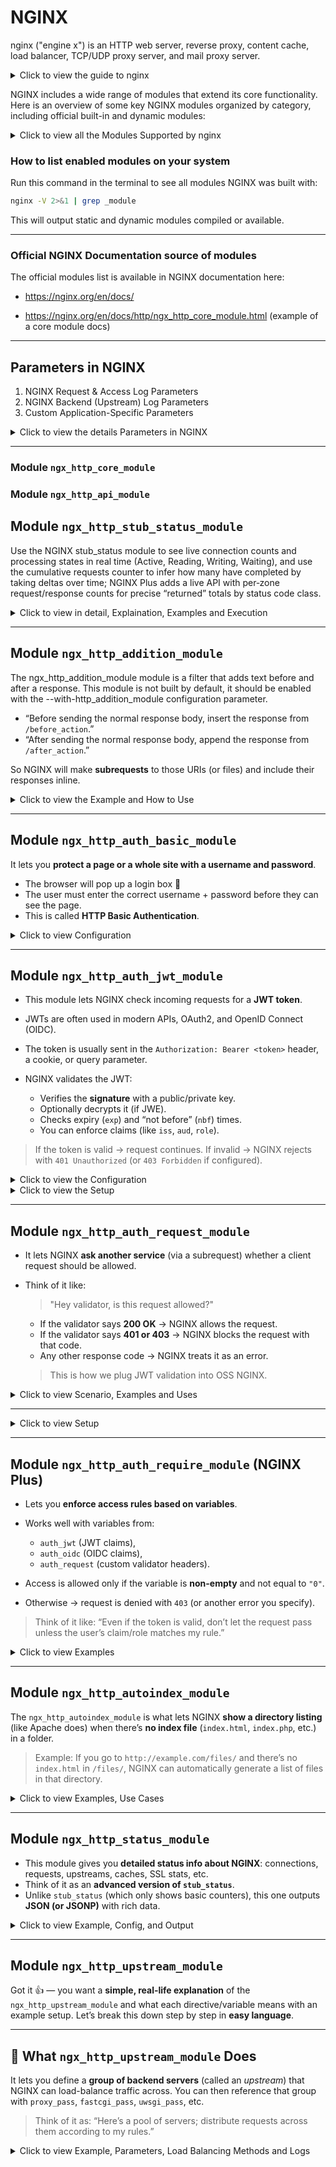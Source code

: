 # NGINX
nginx ("engine x") is an HTTP web server, reverse proxy, content cache, load balancer, TCP/UDP proxy server, and mail proxy server.

<details>
    <summary>Click to view the guide to nginx</summary>

# Beginner’s Guide to nginx

This guide provides a basic introduction to **nginx** and describes simple tasks that can be performed with it. It is assumed that nginx is already installed on the system. If it is not, see the [Installing nginx](https://nginx.org/en/docs/install.html) page.

This guide covers:

* Starting, stopping, and reloading nginx
* Understanding the configuration file’s structure
* Serving static content
* Configuring nginx as a proxy server
* Connecting nginx with a FastCGI application

---

## Master and Worker Processes

nginx has **one master process** and several **worker processes**.

* **Master process**:

  * Reads and evaluates configuration
  * Maintains worker processes

* **Worker processes**:

  * Handle actual request processing
  * Use an **event-based model** with OS-dependent mechanisms for efficiency

The number of worker processes is defined in the configuration file using the [`worker_processes`](https://nginx.org/en/docs/ngx_core_module.html#worker_processes) directive. This can either be a fixed number or automatically adjusted to the number of available CPU cores.

---

## Configuration File

The way nginx and its modules behave is determined by the **configuration file**.

* Default name: `nginx.conf`
* Common locations:

  * `/usr/local/nginx/conf`
  * `/etc/nginx`
  * `/usr/local/etc/nginx`

---

## Starting, Stopping, and Reloading Configuration

To start nginx, run the executable:

```bash
nginx
```

Once started, it can be controlled using the **-s** parameter:

```bash
nginx -s signal
```

### Supported signals:

* **stop** — fast shutdown
* **quit** — graceful shutdown
* **reload** — reload configuration
* **reopen** — reopen log files

For example, to gracefully stop nginx:

```bash
nginx -s quit
```

To reload configuration after changes:

```bash
nginx -s reload
```

### Sending signals using `kill`

You can also control nginx processes with standard Unix tools:

```bash
kill -s QUIT <master_process_id>
```

The **PID** of the master process is stored in:

* `/usr/local/nginx/logs/nginx.pid`
* `/var/run/nginx.pid`

To list running nginx processes:

```bash
ps -ax | grep nginx
```

For more, see [Controlling nginx](https://nginx.org/en/docs/control.html).

---

## Configuration File’s Structure

nginx consists of **modules** controlled by **directives**.

* **Simple directives**:

  * Name + parameters, end with `;`
* **Block directives**:

  * Same as simple directives, but with `{ ... }` containing additional instructions

Some block directives can contain other directives — these are called **contexts**. Examples:

* `events`
* `http`
* `server`
* `location`

Directives outside of any context belong to the **main context**.

* `events` and `http` → in main context
* `server` → in `http` context
* `location` → in `server` context

Anything after `#` is a **comment**.

---

## Serving Static Content

Serving static files (HTML, images, etc.) is a core function of nginx.

Example:

* `/data/www` → HTML files
* `/data/images` → image files

Create directories:

```bash
mkdir -p /data/www /data/images
echo "Hello from nginx" > /data/www/index.html
```

### Server configuration:

```nginx
server {
    location / {
        root /data/www;
    }

    location /images/ {
        root /data;
    }
}
```

* Requests starting with `/images/` → `/data/images`
* Other requests → `/data/www`

Example:

* `http://localhost/images/example.png` → `/data/images/example.png`
* `http://localhost/page.html` → `/data/www/page.html`

Apply changes:

```bash
nginx -s reload
```

Logs are in:

* `/usr/local/nginx/logs/access.log`
* `/usr/local/nginx/logs/error.log`
* or `/var/log/nginx`

---

## Setting Up a Simple Proxy Server

nginx can act as a **proxy server** — forwarding requests to other servers.

### Step 1: Define proxied server

```nginx
server {
    listen 8080;
    root /data/up1;

    location / {
    }
}
```

* Listens on port **8080**
* Serves files from `/data/up1`

### Step 2: Configure proxy server

```nginx
server {
    location / {
        proxy_pass http://localhost:8080;
    }

    location ~ \.(gif|jpg|png)$ {
        root /data/images;
    }
}
```

* Requests for `.gif`, `.jpg`, `.png` → served locally
* All other requests → forwarded to proxied server on `localhost:8080`

---

## Setting Up FastCGI Proxying

nginx can also pass requests to **FastCGI servers** (e.g., PHP).

### Example configuration:

```nginx
server {
    location / {
        fastcgi_pass  localhost:9000;
        fastcgi_param SCRIPT_FILENAME $document_root$fastcgi_script_name;
        fastcgi_param QUERY_STRING    $query_string;
    }

    location ~ \.(gif|jpg|png)$ {
        root /data/images;
    }
}
```

* Requests → FastCGI server on **localhost:9000**
* `SCRIPT_FILENAME` → determines script file
* `QUERY_STRING` → passes request parameters
* Static images (`gif/jpg/png`) → served locally

---
    
</details>

NGINX includes a wide range of modules that extend its core functionality. Here is an overview of some key NGINX modules organized by category, including official built-in and dynamic modules:

<details>
    <summary>Click to view all the Modules Supported by nginx</summary>

### Core NGINX HTTP Modules (examples)

| Module Name                   | Description                                      |
|------------------------------|------------------------------------------------|
| ngx_http_core_module         | Core HTTP module, essential for basic processing|
| ngx_http_log_module          | Handles logging of HTTP requests and responses  |
| ngx_http_stub_status_module  | Provides basic live status info for NGINX       |
| ngx_http_access_module       | Controls client access rules                      |
| ngx_http_auth_basic_module   | HTTP Basic Authentication support                |
| ngx_http_limit_conn_module   | Limits number of simultaneous connections        |
| ngx_http_limit_req_module    | Request rate limiting                             |
| ngx_http_rewrite_module      | Supports URL rewriting and redirects             |
| ngx_http_ssl_module          | SSL/TLS support for HTTP                          |
| ngx_http_gzip_module         | Gzip compression                                  |
| ngx_http_proxy_module        | Proxying HTTP requests to backend servers        |
| ngx_http_fastcgi_module      | FastCGI support for PHP and other apps           |
| ngx_http_geoip_module        | GeoIP-based IP location functions                 |
| ngx_http_headers_module      | Manipulates HTTP headers                          |

***

### Mail modules (SMTP, IMAP, POP3)

| Module Name                 | Description                                      |
|----------------------------|------------------------------------------------|
| ngx_mail_core_module       | Core mail streaming module                       |
| ngx_mail_ssl_module        | SSL/TLS support for mail protocols               |
| ngx_mail_auth_http_module  | HTTP-based mail authentication                    |
| ngx_mail_proxy_module      | Mail proxy functionality                          |

***

### Stream (TCP/UDP) Modules

| Module Name            | Description                                        |
|-----------------------|--------------------------------------------------|
| ngx_stream_core_module | Core stream module for TCP/UDP proxying           |
| ngx_stream_ssl_module  | SSL/TLS support in stream module                   |
| ngx_stream_limit_conn_module | Limits connections for stream                      |

***

### Popular Dynamic/Third-party Modules (examples)

| Module Name              | Description                                            |
|--------------------------|--------------------------------------------------------|
| ngx_http_lua_module      | Lua scripting inside NGINX                              |
| ngx_http_perl_module     | Perl scripting                                          |
| ngx_http_js_module       | JavaScript scripting (njs)                             |
| ngx_http_image_filter_module | Image processing                                        |
| ngx_http_geoip2_module   | IP Geolocation support using GeoIP2                    |
| ngx_http_brotli_filter_module | Brotli compression                                     |
| ngx_http_waf_module      | Web Application Firewall (security)                    |
| ngx_http_auth_jwt_module | JWT authentication                                     |
| ngx_http_vts_module      | Virtual host traffic status                             |
| ngx_http_redis_module    | Redis integration                                      |
| ngx_http_pagespeed_module| Google PageSpeed optimizations                          |

***

</details>

### How to list enabled modules on your system

Run this command in the terminal to see all modules NGINX was built with:

```bash
nginx -V 2>&1 | grep _module
```

This will output static and dynamic modules compiled or available.

***

### Official NGINX Documentation source of modules

The official modules list is available in NGINX documentation here:

- https://nginx.org/en/docs/

- https://nginx.org/en/docs/http/ngx_http_core_module.html (example of a core module docs)

***

## Parameters in NGINX
1. NGINX Request & Access Log Parameters
2. NGINX Backend (Upstream) Log Parameters
3. Custom Application-Specific Parameters

<details>
    <summary>Click to view the details Parameters in NGINX</summary>

### 1. **NGINX Request & Access Log Parameters**

These are **client-side and request-related values** directly handled by NGINX.
> What the client does + how NGINX sees it.

| Parameter                 | Explanation                                                            | Example Value                  |
| ------------------------- | ---------------------------------------------------------------------- | ------------------------------ |
| `$remote_addr`            | IP address of the client making the request                            | `192.168.1.1`                  |
| `$remote_user`            | Authenticated username if provided, else `-`                           | `john_doe` or `-`              |
| `$time_local`             | Local server time when request was received                            | `[12/Sep/2025:12:00:01 +0530]` |
| `$request`                | Full HTTP request line (method, URI, protocol)                         | `"GET /index.html HTTP/1.1"`   |
| `$request_method`         | HTTP method used                                                       | `GET`, `POST`                  |
| `$request_uri`            | Requested URI including query string                                   | `/api/v1/users?id=42`          |
| `$status`                 | HTTP response status code sent back to client                          | `200`, `404`                   |
| `$request_length`         | Size in bytes of the HTTP request from client                          | `564`                          |
| `$body_bytes_sent`        | Bytes sent in the response **body only** (not headers)                 | `1024`                         |
| `$bytes_sent`             | Total bytes sent (headers + body)                                      | `1120`                         |
| `$http_referer`           | Referrer URL showing where request came from                           | `"http://example.com/start"`   |
| `$http_user_agent`        | User agent string (browser, bot, CLI tool, etc.)                       | `"Mozilla/5.0..."`             |
| `$http_x_forwarded_for`   | Original client IP if behind a proxy/load balancer                     | `203.0.113.42`                 |
| `$server_name`            | Hostname of the NGINX server processing the request                    | `example.com`                  |
| `$scheme`                 | Protocol scheme used                                                   | `http` or `https`              |
| `$ssl_protocol`           | SSL/TLS version if HTTPS                                               | `TLSv1.3`                      |
| `$ssl_cipher`             | SSL cipher suite used for encryption                                   | `ECDHE-RSA-AES128-GCM-SHA256`  |
| `$request_time`           | Total time (seconds) NGINX took to process the request                 | `0.123`                        |
| `$request_id`             | Unique request identifier (helps with tracing requests across systems) | `abc123xyz`                    |
| `$sent_http_x_request_id` | Request ID passed back to client in `X-Request-Id` header              | `d4998d2e-...`                 |

---

## 2. **NGINX Backend (Upstream) Log Parameters**

> These capture how NGINX interacts with **backend servers** (API, app server, etc.).
> What happens when NGINX calls your backend

| Parameter                 | Explanation                                                         | Example Value         |
| ------------------------- | ------------------------------------------------------------------- | --------------------- |
| `$upstream_addr`          | Address of backend server handling request                          | `192.168.100.10:8000` |
| `$upstream_status`        | HTTP status returned by backend                                     | `200`, `502`          |
| `$upstream_response_time` | Time backend took to respond (seconds)                              | `0.053`               |
| `$upstream_connect_time`  | Time taken to open TCP connection to backend                        | `0.002`               |
| `$upstream_header_time`   | Time until first byte of headers received from backend              | `0.045`               |
| `$proxy_host`             | Hostname of the backend/proxy server                                | `api-backend1.local`  |
| `$proxy_port`             | Port used to connect to backend                                     | `8080`                |
| `$upstream_cache_status`  | Cache result when using NGINX cache (`HIT`, `MISS`, `BYPASS`, etc.) | `MISS`                |

---

### 3. **Custom Application-Specific Parameters**

These come from **headers set by your backend application** to measure internal timings (e.g., DB, analysis).
> What your backend reports back for deeper app insights.

| Parameter                      | Explanation                                             | Example Value |
| ------------------------------ | ------------------------------------------------------- | ------------- |
| `$upstream_http_db_read_time`  | Time backend spent **reading from DB**                  | `0.012`       |
| `$upstream_http_db_write_time` | Time backend spent **writing to DB**                    | `0.008`       |
| `$upstream_http_analysis_time` | Time backend spent on **business logic/analysis**       | `0.015`       |
| `$upstream_http_other_time`    | Time spent on **other backend tasks** not covered above | `0.010`       |

</details>

---
### Module `ngx_http_core_module`
### Module `ngx_http_api_module`

## Module `ngx_http_stub_status_module`

Use the NGINX stub_status module to see live connection counts and processing states in real time (Active, Reading, Writing, Waiting), and use the cumulative requests counter to infer how many have completed by taking deltas over time; NGINX Plus adds a live API with per‑zone request/response counts for precise “returned” totals by status code class.

<details>
    <summary>Click to view in detail, Explaination, Examples and Execution</summary>

### What to use
- Open source: stub_status exposes basic live metrics: Active connections, accepts, handled, requests, Reading, Writing, Waiting, plus embedded variables for these values.
- NGINX Plus: Live Activity Monitoring (dashboard and REST API) exposes detailed request and response counts, including responses by status class and per upstream/server zone, ideal for “how many returned” in real time.

### Key metrics explained
- Active connections: current live client connections, including idle keep‑alive (Waiting).
- Reading: connections where NGINX is reading the request header; Writing: connections where NGINX is sending the response; Waiting: idle keep‑alive connections awaiting a new request.
- requests (counter): total client requests since start; “returned” can be approximated as the increase in this counter over an interval minus any currently in‑flight requests, while NGINX Plus exposes explicit response counts by status class.

### Quick formulas
- In‑process now ≈ Reading + Writing, since these represent requests currently being received or responded to.
- Live connections now = Active connections, noting this includes Waiting (idle keep‑alive) as well as Reading and Writing.
- Completed/returned over interval $$ \Delta t $$ ≈ $$ \Delta\text{requests} $$, i.e., requests(t2) − requests(t1), with NGINX Plus offering direct response counters by class for precision.

### Stub_status parameters and variables
| Parameter/Variable | Explanation | Example |
|---|---|---|
| Active connections | Current number of live client connections, including Waiting (idle keep‑alive)  | 291  |
| accepts | Total number of accepted client connections since start (cumulative)  | 16630948  |
| handled | Total number of handled connections; typically equals accepts unless limits were hit  | 16630948  |
| requests | Total client requests processed since start (cumulative)  | 31070465  |
| Reading | Connections where NGINX is reading the request header (in‑flight)  | 6  |
| Writing | Connections where NGINX is writing the response (in‑flight)  | 179  |
| Waiting | Idle keep‑alive connections waiting for a request  | 106  |
| $connections_active | Embedded variable equal to “Active connections”  | 291  |
| $connections_reading | Embedded variable equal to “Reading”  | 6  |
| $connections_writing | Embedded variable equal to “Writing”  | 179  |
| $connections_waiting | Embedded variable equal to “Waiting”  | 106  |

### How to enable live view (open source)
- Add a protected location and enable stub_status, then reload NGINX, which exposes the counters above as a simple text page.
- A minimal example uses “location = /basic_status { stub_status; }”, producing output like “Active connections: 291 … Reading: 6 Writing: 179 Waiting: 106” for quick at‑a‑glance monitoring.

```nginx
location = /basic_status {
    stub_status;
    allow 127.0.0.1;  # restrict as needed
    deny all;
}
```

This produces the canonical stub_status output with Active/accepts/handled/requests/Reading/Writing/Waiting fields for live inspection and scraping by monitors that understand the format.

### How to get exact “returned” counts
- With stub_status, track “requests” as a counter and compute deltas per collection interval to approximate “requests returned,” subtracting in‑flight if needed using Reading + Writing for momentary in‑process counts.
- With NGINX Plus, use the REST API (for example, /api/<version>/http/server_zones and /api/<version>/connections) to obtain precise live request and response counters, including responses by status class, suitable for dashboards and SLOs.

### Live examples of using the **NGINX stub_status module** including configuration snippets and the output log format it produces.

### Example 1: Minimal stub_status configuration

```nginx
server {
    listen 80;
    
    location = /nginx_status {
        stub_status;        # Enables stub_status module
        allow 127.0.0.1;    # Allow localhost access only for security
        deny all;           # Deny all other IPs
    }
}
```

***

### Accessing the stub_status page

Run this command on the server or from allowed hosts:

```bash
curl http://127.0.0.1/nginx_status
```

***

### Example stub_status output

```
Active connections: 291 
server accepts handled requests
16630948 16630948 31070465
Reading: 6 Writing: 179 Waiting: 106
```

***

### Explanation of output fields:

| Field              | Description                                                                                   |
|--------------------|-----------------------------------------------------------------------------------------------|
| Active connections  | Current total active client connections including those waiting for requests (keep-alive)     |
| accepts            | Total number of accepted client TCP connections since server start                            |
| handled            | Total number of successfully handled connections (usually equals accepts)                    |
| requests           | Total number of HTTP requests processed since server start                                  |
| Reading            | Number of connections actively reading client request headers                               |
| Writing            | Number of connections actively writing responses to clients                                |
| Waiting            | Number of idle keep-alive connections waiting for new requests                             |

***

### Example 2: Adding stub_status to existing site

```nginx
location = /status {
    stub_status on;
    access_log off;             # Disable logging for status requests
    allow 192.168.1.0/24;       # Allow trusted subnet
    deny all;                   # Deny others
}
```

Curling this endpoint would show the same above status metrics.

***

### Embedded Variables (can be used in log_format)

- `$connections_active` — same as Active connections
- `$connections_reading` — same as Reading value
- `$connections_writing` — same as Writing value
- `$connections_waiting` — same as Waiting value

These variables enable inclusion of live connection stats in logs or custom dashboards.

To embed the stub_status **embedded variables** like `$connections_active`, `$connections_reading`, `$connections_writing`, and `$connections_waiting` into an NGINX configuration (e.g., for logs or monitoring), here are clear examples:

***

### Example 1: Embedding in custom access log format

```nginx
http {
    log_format connection_status '$remote_addr - $remote_user [$time_local] '
                                 '"$request" $status $body_bytes_sent '
                                 'active=$connections_active reading=$connections_reading '
                                 'writing=$connections_writing waiting=$connections_waiting '
                                 'request_time=$request_time';

    access_log /var/log/nginx/access.log connection_status;

    server {
        listen 80;
        ...
    }
}
```

This creates log entries that include live connection counts showing how many connections are active, reading request headers, writing response bodies, and waiting idle.

***

### Example log entry output with embedded connection variables

```
192.168.1.100 - - [12/Sep/2025:13:10:00 +0530] "GET /index.html HTTP/1.1" 200 1024 active=267 reading=5 writing=180 waiting=82 request_time=0.123
```

***

### Example 2: Using these variables in a status endpoint custom log

```nginx
server {
    listen 80;

    location = /status_log {
        stub_status on;
        access_log /var/log/nginx/status.log connection_status;
        allow 127.0.0.1;
        deny all;
    }
}
```

- Variables `$connections_active`, `$connections_reading`, `$connections_writing`, `$connections_waiting` can be used like any other NGINX variables in `log_format`.
- Define a `log_format` using these variables alongside other request info.
- Reference that format in `access_log` directive inside `http` or `server` context.
- The values reflect real-time states of connections when the log entry is made.
- This setup is useful for integrating live connection info directly into access or custom logs for monitoring and troubleshooting.

#### Summary
The `ngx_http_stub_status_module` is a simple yet powerful tool for live monitoring of the NGINX server status. It exposes:

- Total active connections
- Total accepted, handled, and processed requests
- Breakdown of connections currently reading requests, writing responses, and waiting idly
- This status info helps operators understand current load, diagnose issues, and tune performance.

</details>

---

## Module `ngx_http_addition_module`
The ngx_http_addition_module module is a filter that adds text before and after a response. This module is not built by default, it should be enabled with the --with-http_addition_module configuration parameter.

* “Before sending the normal response body, insert the response from `/before_action`.”
* “After sending the normal response body, append the response from `/after_action`.”

So NGINX will make **subrequests** to those URIs (or files) and include their responses inline.

<details>
    <summary>Click to view the Example and How to Use</summary>

### Example Configuration

```nginx
location / {
    add_before_body /before_action;
    add_after_body  /after_action;
    root /usr/share/nginx/html;
}

location /before_action {
    return 200 ">>> This is added before main response\n";
}

location /after_action {
    return 200 "\n>>> This is added after main response";
}
```

---

### Example Request/Response

#### Request

```bash
curl http://localhost/index.html
```

#### Normal `index.html` (if served directly)

```
<html>
<body>
Main page content here
</body>
</html>
```

#### With `ngx_http_addition_module` enabled

```
>>> This is added before main response

<html>
<body>
Main page content here
</body>
</html>

>>> This is added after main response
```

---

### How it can be useful

* **Injecting banners, notices, or disclaimers** before/after responses without editing the backend app.

  * Example: “System under maintenance” warning at the top of every page.
* **Debugging** → you can add debug text before or after body responses.
* **Wrapping third-party content** → if you proxy to another backend but want to prepend/append content.
* **Adding footers/headers in HTML APIs** (though for JSON APIs it’s generally not useful, because it breaks strict JSON).

---

### Limitations

* It only works for responses with a body (`text/html`, etc.), not for `HEAD` requests or responses with `Content-Length: 0`.
* It does **not** parse or understand HTML/JSON — it just blindly appends text.
* If you use it with APIs (JSON/XML), it will usually break clients unless they’re designed to handle extra text.
* **Best suited for HTML responses** where you want to inject banners, notices, or wrappers at the NGINX level.

<details>
    <summary>Real Life Scenario</summary>

### Scenario

You want to show a **“Maintenance Notice”** on top of every web page **without touching your Laravel/Swoole app**.

---

### NGINX Config Example

```nginx
server {
    listen 80;
    server_name myapp.local;

    root /var/www/html/public;

    # Main application
    location / {
        add_before_body /maintenance_notice;
        add_after_body  /footer_notice;
        try_files $uri $uri/ /index.php?$query_string;
    }

    # Maintenance banner (prepended to all responses)
    location /maintenance_notice {
        default_type text/html;
        return 200 "<div style='background:red;color:white;padding:10px;text-align:center;'>
                      🚧 Maintenance ongoing: some features may be unavailable 🚧
                    </div>";
    }

    # Footer banner (appended to all responses)
    location /footer_notice {
        default_type text/html;
        return 200 "<div style='background:#333;color:#ccc;padding:10px;text-align:center;'>
                      © 2025 My Company – All Rights Reserved
                    </div>";
    }
}
```

---

### What Happens

#### Original App Response (`/`)

```html
<html>
<body>
<h1>Welcome to My App</h1>
<p>Main content goes here.</p>
</body>
</html>
```

#### Modified Response with `ngx_http_addition_module`

```html
<div style='background:red;color:white;padding:10px;text-align:center;'>
  🚧 Maintenance ongoing: some features may be unavailable 🚧
</div>

<html>
<body>
<h1>Welcome to My App</h1>
<p>Main content goes here.</p>
</body>
</html>

<div style='background:#333;color:#ccc;padding:10px;text-align:center;'>
  © 2025 My Company – All Rights Reserved
</div>
```

---

### Why It’s Useful

* **Zero code changes** in your app.
* Can be **enabled/disabled quickly** at the NGINX layer.
* Works for **all requests** (HTML responses).
* Great for banners, warnings, or compliance notices.

---

### Limitations

* Don’t use for **JSON APIs** → extra HTML will break clients.
* Subrequests (`/maintenance_notice`, `/footer_notice`) are full NGINX requests → avoid making them heavy.
* Best suited for **HTML websites**, not REST/GraphQL APIs.
* This gives you a fast, reversible way to **inject messages** into every page served by NGINX.
   
</details>

</details>

---

## Module `ngx_http_auth_basic_module`
It lets you **protect a page or a whole site with a username and password**.

* The browser will pop up a login box 🪪
* The user must enter the correct username + password before they can see the page.
* This is called **HTTP Basic Authentication**.

<details>
    <summary>Click to view Configuration </summary>

## Example Configuration

```nginx
location / {
    auth_basic "closed site";
    auth_basic_user_file conf/htpasswd;
}
```

* `auth_basic "closed site";` → Enables the login prompt.

  * `"closed site"` is the *realm* → it’s just the message that shows in the login popup.
* `auth_basic_user_file conf/htpasswd;` → The file where valid usernames and passwords are stored.

---

## Example of the password file (`conf/htpasswd`)

```
# comment line
alice:$apr1$ajf92sl.$X9ZcL8zj1fP0J8hiUZkS/
bob:$apr1$98fh29s.$kZpTjUq2IefB3R5hNQkty0
```

* `alice` and `bob` are usernames.
* The long string is the encrypted password.
* This file can be created with tools like:

  * `htpasswd` (from Apache utils)
  * `openssl passwd -apr1`

---

## How it looks to the user

1. User opens `http://example.com/`.
2. Browser shows a popup:

   ```
   Authentication Required
   Username: [   ]
   Password: [   ]
   ```
3. If user enters `alice` + correct password → access granted.
4. If wrong → NGINX returns `401 Unauthorized`.

---

## When it’s useful

* Protecting **admin panels** or **test environments**.
* Quickly securing a site without adding login logic in the app.
* Restricting **internal dashboards** (like `/nginx_status`).
* Adding an extra layer of protection before exposing something sensitive.

---

## Security Notes

* Passwords are **hashed** in the `htpasswd` file (not plain text).
* Avoid using SHA-1 (`SHA`, `SSHA`) because it’s weak. Use **MD5 (`apr1`)** or **bcrypt (via Apache htpasswd with `-B`)**.
* Use HTTPS when enabling basic auth, otherwise credentials are sent as plain text over the network.

> _In short:_
> `ngx_http_auth_basic_module` = **simple password gate** you can put in front of any location in NGINX.

<details>
    <summary>Click to view the configuration</summary>

## Configuration
### Step 1. Create a password file

On your server, run:

```bash
sudo sh -c "echo -n 'admin:' >> /etc/nginx/.htpasswd"
sudo sh -c "openssl passwd -apr1 'StrongPassword123' >> /etc/nginx/.htpasswd"
```

This creates a user `admin` with password `StrongPassword123`.
File: `/etc/nginx/.htpasswd`

---

### Step 2. Update NGINX config

In your `server {}` block:

```nginx
location /nginx_status {
    stub_status;

    # Step 1: Restrict by IP
    allow 127.0.0.1;       # localhost
    allow 192.168.1.100;   # your office IP (example)
    deny all;              # everyone else denied

    # Step 2: Require Basic Auth
    auth_basic "Restricted Area";
    auth_basic_user_file /etc/nginx/.htpasswd;

    # Optional: log hits
    access_log /var/log/nginx/access.log main;
}
```

---

### How it works

1. If someone from an unauthorized IP tries → they get **403 Forbidden**.
2. If someone from an allowed IP tries:

   * They see a **username/password popup**.
   * Must enter `admin / StrongPassword123`.
   * If correct → NGINX shows the stub\_status page.
3. Access attempts are logged in `/var/log/nginx/access.log`.

---

### Example Flow

#### Correct client (127.0.0.1)

```bash
curl -u admin:StrongPassword123 http://127.0.0.1/nginx_status
```

Output:

```
Active connections: 3
server accepts handled requests
 1042 1042 1094
Reading: 0 Writing: 1 Waiting: 2
```

### Wrong password

```bash
curl -u admin:wrong http://127.0.0.1/nginx_status
```

Output:

```
401 Authorization Required
```

### Unauthorized IP

```bash
curl http://203.0.113.50/nginx_status
```

Output:

```
403 Forbidden
```

---

> This way `/nginx_status` is protected by **two layers**:

* **IP filtering** (only trusted networks allowed)
* **Basic auth** (username/password gate)
    
</details>

<details>
    <summary>Supported Password Types</summary>

## Supported password types
### Password file basics

* The file (`htpasswd`) holds usernames and passwords.
* Each line looks like:

  ```
  username:encrypted_password[:comment]
  ```
* NGINX checks the password the user enters against the encrypted value in the file.

---

### Supported password types

1. **crypt() function (traditional UNIX crypt)**

   * Oldest method.
   * Example entry:

     ```
     alice:SaQYwJz6hG0wQ
     ```
   * Generated using:

     ```bash
     openssl passwd mypassword
     ```
   * Not recommended today (weak).

---

2. **Apache MD5 (`apr1`)**

   * Safer than plain `crypt`.
   * Example entry:

     ```
     bob:$apr1$1d9a7dC2$7DXMcKbnY4Qo1r4CuYxvL.
     ```
   * Generated using:

     ```bash
     htpasswd -m /etc/nginx/.htpasswd bob
     # or
     openssl passwd -apr1 "mypassword"
     ```
   *  Commonly used and supported.

3. **RFC 2307 style → `{scheme}data`**

   * Format: `{SCHEME}encoded_password`
   * Schemes supported in NGINX:

     * **PLAIN** → `{PLAIN}mypassword` (⚠️ never use, password is cleartext).
     * **SHA** → `{SHA}base64_of_sha1(password)` (⚠️ unsafe, unsalted SHA-1).
     * **SSHA** → `{SSHA}base64_of_sha1(password+salt)` (slightly better, used in LDAP/Dovecot).

   Example (SHA-1 hashed):

   ```
   carol:{SHA}W6ph5Mm5Pz8GgiULbPgzG37mj9g=
   ```

---

### Security Notes

* **Best today:**

  * Use **MD5-apr1 (`-m`)** or **bcrypt (`-B`)** if your `htpasswd` tool supports it.
  * Example bcrypt entry:

    ```
    david:$2y$05$zA5O4/Ph3EZ/CMECnM8Xe.3tC8zJ5o4kOt/yHcSvTj5R3AN/uzqZW
    ```
* **Avoid:**

  * PLAIN (obvious reasons)
  * SHA (unsalted SHA-1, easily cracked with rainbow tables)

---

> So in simple terms:

* You can use `htpasswd` or `openssl passwd` to create these entries.
* NGINX supports **crypt, apr1-MD5, SHA/SSHA, and RFC 2307-style formats**.
* For modern security, stick with **apr1-MD5** or **bcrypt**.
    
</details>

</details>

---

## Module `ngx_http_auth_jwt_module`
* This module lets NGINX check incoming requests for a **JWT token**.
* JWTs are often used in modern APIs, OAuth2, and OpenID Connect (OIDC).
* The token is usually sent in the `Authorization: Bearer <token>` header, a cookie, or query parameter.
* NGINX validates the JWT:

  * Verifies the **signature** with a public/private key.
  * Optionally decrypts it (if JWE).
  * Checks expiry (`exp`) and “not before” (`nbf`) times.
  * You can enforce claims (like `iss`, `aud`, `role`).

> If the token is valid → request continues.
> If invalid → NGINX rejects with `401 Unauthorized` (or `403 Forbidden` if configured).

<details>
    <summary>Click to view the Configuration</summary>

### Example configuration

```nginx
server {
    listen 80;

    location /api/ {
        auth_jwt "Secure API";                     # Realm name
        auth_jwt_key_file /etc/nginx/jwt-keys.json; # Public keys in JWKS format

        # Example: enforce a claim
        auth_jwt_claim_set $email email;
        auth_jwt_require $email;   # only allow if JWT has an "email" claim
    }
}
```

* Now if a request comes without a **valid JWT**, NGINX returns `401 Unauthorized`.
* If JWT is valid, request passes through to your backend.

---

### Supported Algorithms

This module is pretty complete (but only with **NGINX Plus**, not OSS):

* **JWS (signed tokens):**

  * HMAC (HS256, HS384, HS512)
  * RSA (RS256, RS384, RS512)
  * ECDSA (ES256, ES384, ES512)
  * EdDSA (Ed25519, Ed448)
  * Probabilistic RSA (PS256, PS384, PS512)
* **JWE (encrypted tokens):**

  * AES-CBC + HMAC, AES-GCM, AES Key Wrap, RSA-OAEP, direct mode.
* **Nested JWTs**: signed first, then encrypted.

---

### Real-world use cases

* **API Gateway / Reverse Proxy**: NGINX checks the token *before* it hits your app.
* **OIDC / OAuth2 integration**: Validate tokens issued by Keycloak, Okta, Auth0, etc.
* **Microservices**: Each request carries a JWT → NGINX enforces validity at the edge.
* **Zero Trust setups**: Combine with IP restriction (`ngx_http_access_module`) or Basic Auth.

---

### How it differs from `auth_basic`

* `auth_basic` → static username/password from a file (`htpasswd`).
* `auth_jwt` → dynamic tokens signed by an Identity Provider (IdP).

  * More secure for APIs.
  * Supports role-based access (`claims`).
  * Works with modern OAuth2/OpenID systems.

---

### Why it’s commercial (NGINX Plus only)

* JWT validation requires parsing, crypto verification, possibly decryption.
* That’s more advanced than OSS NGINX modules.
* That’s why **`ngx_http_auth_jwt_module` is only in NGINX Plus**, not free OSS NGINX.

---

> In simple words:
* **`auth_basic`** = “password gate” (static).
* **`auth_jwt`** = “token gate” (dynamic, for modern APIs).

</details>

<details>
    <summary>Click to view the Setup</summary>

### Goal

We want to protect `/api/*` routes behind **JWT authentication** using OSS NGINX.
Since OSS NGINX doesn’t support JWT directly, we’ll use:

* **NGINX `auth_request`** → asks a helper service if a token is valid.
* **Validator service** → checks the JWT (signature, expiry, claims).
* **Backend app** → only gets the request if token is valid.

---

### Step 1. Install tools

* NGINX OSS installed (e.g. `apt install nginx` or `yum install nginx`).
* Python (for our simple JWT validator demo).

  ```bash
  pip install flask pyjwt
  ```

---

### Step 2. Create JWT Validator Service

Make a small Python script `validator.py`:

```python
from flask import Flask, request, jsonify
import jwt, datetime

app = Flask(__name__)
SECRET = "mysecret"  # same secret used when creating JWTs

@app.route("/validate", methods=["GET"])
def validate():
    auth_header = request.headers.get("Authorization")
    if not auth_header or not auth_header.startswith("Bearer "):
        return jsonify({"error": "Missing token"}), 401

    token = auth_header.split(" ")[1]

    try:
        payload = jwt.decode(token, SECRET, algorithms=["HS256"])
        return jsonify({"ok": True, "user": payload.get("sub")}), 200
    except jwt.ExpiredSignatureError:
        return jsonify({"error": "Token expired"}), 401
    except jwt.InvalidTokenError:
        return jsonify({"error": "Invalid token"}), 401

if __name__ == "__main__":
    app.run(port=9000)
```

Run it:

```bash
python validator.py
```

> Now you have a service at `http://127.0.0.1:9000/validate` that says if a JWT is good or bad.

---

#### Step 3. Configure NGINX

Edit `/etc/nginx/conf.d/jwt.conf`:

```nginx
server {
    listen 80;

    # Protect all /api routes
    location /api/ {
        auth_request /jwt-auth;          # check token first
        proxy_pass http://127.0.0.1:8080; # your backend app
    }

    # Internal location to validate token
    location = /jwt-auth {
        internal;
        proxy_pass http://127.0.0.1:9000/validate;  # validator service
        proxy_set_header Authorization $http_authorization;
        proxy_pass_request_body off;
        proxy_set_header Content-Length "";
    }

    # Handle failed auth (401/403)
    error_page 401 = @error401;
    location @error401 {
        return 401 '{"error":"Invalid or expired token"}';
        add_header Content-Type application/json;
    }
}
```

Reload NGINX:

```bash
sudo nginx -t
sudo systemctl reload nginx
```

---

### Step 4. Generate a JWT for testing

Make a Python script `make_token.py`:

```python
import jwt, datetime

SECRET = "mysecret"
payload = {
    "sub": "user123",
    "role": "admin",
    "exp": datetime.datetime.utcnow() + datetime.timedelta(minutes=5) # expires in 5 minutes
}

token = jwt.encode(payload, SECRET, algorithm="HS256")
print(token)
```

Run it:

```bash
python make_token.py
```

Copy the printed token.

---

### Step 5. Test the Setup

1. **Valid Token**

```bash
curl -H "Authorization: Bearer <PASTE_TOKEN>" http://localhost/api/test
```

* NGINX calls validator → validator says token is OK → NGINX forwards to your backend app (port 8080).

2. **No Token**

```bash
curl http://localhost/api/test
```

Response:

```json
{"error":"Invalid or expired token"}
```

3. **Expired/Invalid Token**

```bash
curl -H "Authorization: Bearer BADTOKEN" http://localhost/api/test
```

Response:

```json
{"error":"Invalid or expired token"}
```

---

### Step 6. Where new tokens come from

> NGINX **does not** create tokens.

* Your **app (Laravel, Flask, etc.)** must provide a `/auth/login` endpoint.
* That endpoint issues a JWT after username/password login.
* Clients store the token and send it in every request.
* If token expires, client must call `/auth/refresh` or `/auth/login` again.

---

### Summary

1. **NGINX** → gatekeeper. Uses `auth_request` to check JWTs.
2. **Validator service** → checks if JWT is valid.
3. **Backend app** → only gets traffic if JWT is valid.
4. **NGINX never creates tokens** → your app or IdP must issue them.

</details>

---

## Module `ngx_http_auth_request_module`
* It lets NGINX **ask another service** (via a subrequest) whether a client request should be allowed.
* Think of it like:

  > "Hey validator, is this request allowed?"

  * If the validator says **200 OK** → NGINX allows the request.
  * If the validator says **401 or 403** → NGINX blocks the request with that code.
  * Any other response code → NGINX treats it as an error.

  > This is how we plug JWT validation into OSS NGINX.

<details>
    <summary>Click to view Scenario, Examples and Uses</summary>

### Example from docs

```nginx
location /private/ {
    auth_request /auth;
    proxy_pass http://backend_app;
}

location = /auth {
    proxy_pass http://127.0.0.1:9000/validate;
    proxy_pass_request_body off;
    proxy_set_header Content-Length "";
    proxy_set_header X-Original-URI $request_uri;
}
```

* `/private/` → protected resource.
* `/auth` → subrequest target, forwards to a validator service.
* If validator says 200 → `/private/` request continues.
* If validator says 401/403 → access denied.

---

### Scenario

You have a **Laravel app** running on `http://127.0.0.1:8000/api/hello`.
You only want users with a **valid JWT** to access this endpoint.

So:

* **Client** sends request with `Authorization: Bearer <token>`.
* **NGINX** asks a **validator service**: *“Is this token valid?”*
* **Validator** checks the token:

  * If valid → returns `200 OK`.
  * If invalid/expired → returns `401 Unauthorized`.
* **NGINX**:

  * If validator said 200 → forwards request to Laravel.
  * If validator said 401 → blocks the request.

---

### Useful Directives

#### `auth_request`

* Enables the subrequest check.
* Example:

  ```nginx
  auth_request /auth;
  ```

  → every request to this location will be checked against `/auth`.

#### `auth_request_set`

* Lets you capture values from the validator response headers and use them as NGINX variables.
* Example:

  ```nginx
  auth_request_set $user_id $upstream_http_x_user_id;
  proxy_set_header X-User-ID $user_id;
  ```

  → if the validator includes `X-User-ID: 123` in its response headers, NGINX can forward that to the backend app.

This is powerful: you can pass **user\_id, roles, claims** from the JWT validator into your backend.

---

### Why It’s Useful

* Works with **JWT, OAuth2, API keys, custom logic** → anything your validator service can check.
* Decouples NGINX from application logic.
* You can reuse the validator for multiple apps.
* Can combine with:

  * **`ngx_http_access_module`** (IP restriction)
  * **`ngx_http_auth_basic_module`** (username/password)
  * **satisfy directive** (e.g., allow if *either* IP or JWT is valid).

> So in simple terms:
* `auth_request` = **NGINX asks another service if request is allowed**.
* `auth_request_set` = **grab details from that answer and pass to backend**.

</details>

---

<details>
    <summary>Click to view Setup</summary>

### Step 1. JWT Validator Service

Create a small Python file `validator.py`:

```python
from flask import Flask, request, jsonify
import jwt, datetime

app = Flask(__name__)
SECRET = "mysecret"

@app.route("/validate", methods=["GET"])
def validate():
    auth_header = request.headers.get("Authorization", "")
    if not auth_header.startswith("Bearer "):
        return jsonify({"error": "Missing token"}), 401

    token = auth_header.split(" ")[1]
    try:
        payload = jwt.decode(token, SECRET, algorithms=["HS256"])
        return jsonify({"ok": True}), 200
    except jwt.ExpiredSignatureError:
        return jsonify({"error": "Expired"}), 401
    except jwt.InvalidTokenError:
        return jsonify({"error": "Invalid"}), 401

if __name__ == "__main__":
    app.run(port=9000)
```

Run it:

```bash
pip install flask pyjwt
python validator.py
```

---

### Step 2. NGINX Config

Edit `/etc/nginx/conf.d/jwt.conf`:

```nginx
server {
    listen 80;

    # Protected API
    location /api/ {
        auth_request /jwt-auth;          # ask validator first
        proxy_pass http://127.0.0.1:8000; # your Laravel app
    }

    # Internal location for auth check
    location = /jwt-auth {
        internal;
        proxy_pass http://127.0.0.1:9000/validate;
        proxy_set_header Authorization $http_authorization;

        proxy_pass_request_body off;
        proxy_set_header Content-Length "";
    }

    # Custom error for unauthorized
    error_page 401 = @error401;
    location @error401 {
        return 401 '{"error":"Invalid or expired token"}';
        add_header Content-Type application/json;
    }
}
```

Reload:

```bash
nginx -t && systemctl reload nginx
```

---

### Step 3. Generate a Test JWT

Make `make_token.py`:

```python
import jwt, datetime
SECRET = "mysecret"

payload = {
    "sub": "user123",
    "exp": datetime.datetime.utcnow() + datetime.timedelta(minutes=5)
}
token = jwt.encode(payload, SECRET, algorithm="HS256")
print(token)
```

Run:

```bash
python make_token.py
```

---

### Step 4. Test

1. **Valid token**:

```bash
TOKEN=$(python make_token.py)
curl -H "Authorization: Bearer $TOKEN" http://localhost/api/hello
```

> Goes through to Laravel.

2. **No token**:

```bash
curl http://localhost/api/hello
```

❌ Response:

```json
{"error":"Invalid or expired token"}
```

3. **Expired/invalid token**:

```bash
curl -H "Authorization: Bearer badtoken" http://localhost/api/hello
```

❌ Response:

```json
{"error":"Invalid or expired token"}
```

---

### In Simple Words

* Client knocks on `/api/hello`.
* NGINX whispers to validator: *“Hey, is this token good?”*
* Validator replies:

  * *Yes (200)* → Laravel gets the request.
  * *No (401)* → NGINX stops it.
    
</details>

---

## Module `ngx_http_auth_require_module` (NGINX Plus)
* Lets you **enforce access rules based on variables**.
* Works well with variables from:

  * `auth_jwt` (JWT claims),
  * `auth_oidc` (OIDC claims),
  * `auth_request` (custom validator headers).
* Access is allowed only if the variable is **non-empty** and not equal to `"0"`.
* Otherwise → request is denied with `403` (or another error you specify).

> Think of it like:
> “Even if the token is valid, don’t let the request pass unless the user’s claim/role matches my rule.”

<details>
    <summary>Click to view Examples</summary>

### Example Scenario 1 — Admin-only Dashboard

Your app has `/admin/*` routes. You only want users with `"role": "admin"` in their JWT to access it.

### Config

```nginx
http {
    # Extract role claim from JWT (requires ngx_http_auth_jwt_module)
    auth_jwt          "restricted";
    auth_jwt_key_file conf/keys.json;

    # Map JWT role → allowed flag
    map $jwt_claim_role $is_admin {
        "admin" 1;
    }

    server {
        listen 80;

        location /admin/ {
            # Require admin role
            auth_require $is_admin;
        }

        location / {
            return 200 "Hello, public!\n";
        }
    }
}
```

#### Flow

* JWT decoded → `role=admin` → `$is_admin=1` → request allowed.
* JWT decoded → `role=user` → `$is_admin=0` → NGINX returns `403 Forbidden`.

---

### Example Scenario 2 — Multiple Conditions

Require both:

* role must be `"manager"`,
* department must be `"finance"`.

```nginx
map $jwt_claim_role $is_manager {
    "manager" 1;
}

map $jwt_claim_department $is_finance {
    "finance" 1;
}

server {
    listen 80;

    location /finance-reports/ {
        auth_require $is_manager;
        auth_require $is_finance error=401; # custom error
    }
}
```

* If both match → allow.
* If role fails → `403`.
* If department fails → `401`.

---

### Example Scenario 3 — Combine with `auth_request`

If you don’t use NGINX Plus JWT/OIDC modules, you can still use `auth_request` + `auth_require`.

1. Validator service returns headers:

   ```
   X-Role: admin
   X-Department: finance
   ```

2. NGINX captures them:

   ```nginx
   auth_request_set $user_role $upstream_http_x_role;
   auth_request_set $user_dept $upstream_http_x_department;

   map $user_role $is_admin {
       "admin" 1;
   }

   map $user_dept $is_finance {
       "finance" 1;
   }

   location /admin {
       auth_request /jwt-auth;
       auth_require $is_admin;
   }
   ```

---

### Real-life Use Cases

* **Admin dashboards** → allow only if claim `role=admin`.
* **Premium content** → allow only if claim `plan=premium`.
* **Geo restrictions** → allow only if claim `region=eu`.
* **Multi-factor** → combine rules, e.g., `auth_require $is_verified; auth_require $is_admin;`.

---

> In simple words:
* `auth_jwt`/`auth_oidc` → validates JWT/OIDC and extracts claims.
* `auth_request` → lets an external service decide validity.
* `auth_require` → enforces *fine-grained rules* (like role, plan, department).

</details>

---

## Module `ngx_http_autoindex_module`

The `ngx_http_autoindex_module` is what lets NGINX **show a directory listing** (like Apache does) when there’s **no index file** (`index.html`, `index.php`, etc.) in a folder.

> Example:
> If you go to `http://example.com/files/` and there’s no `index.html` in `/files/`, NGINX can automatically generate a list of files in that directory.

<details>
    <summary>Click to view Examples, Use Cases</summary>

### Example Configuration

```nginx
server {
    listen 80;
    server_name example.com;

    location /files/ {
        root /var/www/html;
        autoindex on;                 # enable directory listing
        autoindex_exact_size off;     # show human-readable sizes
        autoindex_format html;        # directory listing in HTML
        autoindex_localtime on;       # show file times in local timezone
    }
}
```

If `/var/www/html/files/` has files:

```
report.pdf
photo.jpg
backup.zip
```

Visiting `http://example.com/files/` will show a **file browser page** generated by NGINX.

---

### Directives (easy explanation)

#### 1. `autoindex on | off`

* Turns **directory listing** on or off.
* Default: `off`.
* Example:

  ```nginx
  location /downloads/ {
      autoindex on;
  }
  ```

---

#### 2. `autoindex_exact_size on | off`

* **on** → shows exact file size in bytes.
* **off** → shows human-readable (KB, MB, GB).
* Example:

  ```nginx
  autoindex_exact_size off;  # “2.3 MB” instead of “2381123”
  ```

---

#### 3. `autoindex_format html | xml | json | jsonp`

* Choose how the directory listing looks:

  * **html** (default): like a simple webpage with links.
  * **xml**: good for scripts/parsers.
  * **json**: structured file listing for APIs.
  * **jsonp**: like JSON, but wrapped in a callback function (for browsers that don’t support CORS).
* Example:

  ```nginx
  autoindex_format json;
  ```

Result for `/files/` might look like:

```json
[
  {"name":"report.pdf","size":234123,"mtime":"2025-09-13T10:22:00Z"},
  {"name":"photo.jpg","size":129034,"mtime":"2025-09-12T15:12:00Z"}
]
```

---

#### 4. `autoindex_localtime on | off`

* **on** → show file modification times in **server’s local timezone**.
* **off** (default) → show in **UTC**.
* Example:

  ```nginx
  autoindex_localtime on;
  ```

---

### Real-Life Use Cases

1. **File Server**

   * Share documents, images, or videos quickly.
   * Example: `http://example.com/files/` → autoindex shows all files.

2. **Static Backups**

   * Expose a folder of backup `.zip` or `.tar.gz` files for download.

3. **Developer Builds**

   * CI/CD systems dump build artifacts into `/builds/`.
   * Autoindex shows latest build files without writing custom HTML.

4. **API-style file listing**

   * Use `autoindex_format json` to provide a JSON file list for frontend apps.

> In simple words:
* `autoindex` = makes NGINX behave like a **file browser** for directories.
* You can control **size format, time format, and output format** (HTML, JSON, XML).
* Very handy for **file servers, downloads, backups, or APIs**.

</details>

---

## Module `ngx_http_status_module`

* This module gives you **detailed status info about NGINX**: connections, requests, upstreams, caches, SSL stats, etc.
* Think of it as an **advanced version of `stub_status`**.
* Unlike `stub_status` (which only shows basic counters), this one outputs **JSON (or JSONP)** with rich data.

<details>
    <summary>Click to view Example, Config, and Output</summary>

### Example Scenario

Imagine you’re running an API behind NGINX with **2 upstream servers**.
You want to:

* See how many requests each server handled.
* See active connections, response codes, errors.
* Monitor cache usage (if using proxy\_cache).

---

### Example Configuration

```nginx
http {
    ##
    ## 1. Define upstream with "zone" for per-peer stats
    ##
    upstream backend {
        zone http_backend 64k;                 # enables upstream metrics (→ "upstreams" in JSON)
        server backend1.example.com weight=5;
        server backend2.example.com;
    }

    ##
    ## 2. Define cache path with "keys_zone" for cache stats
    ##
    proxy_cache_path /data/nginx/cache_backend keys_zone=cache_backend:10m; 
    # enables cache metrics (→ "caches" in JSON)

    ##
    ## 3. Main server that uses upstream and cache
    ##
    server {
        listen 80;
        server_name api.example.com;

        location / {
            proxy_pass http://backend;
            proxy_cache cache_backend;
            health_check;                      # enables health check info in upstream stats
        }

        status_zone server_backend;            # enables per-server stats (→ "server_zones" in JSON)
    }

    ##
    ## 4. Monitoring endpoint
    ##
    server {
        listen 127.0.0.1;

        location /status {
            status;                            # enable status
            status_format json;                # JSON format (machine-readable)
        }

        location = /status.html { }            # optional HTML page for simple view
    }
}
```

---

### Example Outputs

### If you curl `/status`

```bash
curl http://127.0.0.1/status
```

You get JSON like:

```json
{
  "version": 8,                          ##--> Format version of the status JSON (used by monitoring tools to parse correctly), From status module itself
  "nginx_version": "1.25.3",             ##--> Version of NGINX running
  "connections": {                     ## From NGINX core
    "accepted": 5000,                    ##--> Total number of TCP connections accepted by NGINX since start
    "dropped": 10,                       ##--> Connections dropped (e.g., resource limits, overload)
    "active": 120,                       ##--> Currently open/active client connections
    "idle": 20                           ##--> Connections that are open but not currently sending requests
  },
  "requests": {                        ## From NGINX core
    "total": 20000,                      ##--> Total number of HTTP requests handled since start
    "current": 15                         ##--> Number of requests currently being processed at this moment
  },
  "server_zones": {                    ## Because of "status_zone server_backend;"
    "server_backend": {
      "processing": 5,                   ##--> Requests currently being handled by this server zone
      "requests": 15000,                 ##--> Total requests received for this server block
      "responses": {
        "total": 15000,                  ##--> Total number of responses sent to clients
        "2xx": 14000,                    ##--> Successful responses (status codes 200–299)
        "4xx": 500,                      ##--> Client error responses (e.g., 404, 403, 400)
        "5xx": 500                       ##--> Server error responses (e.g., 500, 502, 504)
      },
      "received": 12345678,              ##--> Total bytes received from clients (uploads, request bodies)
      "sent": 98765432                   ##--> Total bytes sent to clients (responses, files, etc.)
    }
  },
  "upstreams": {                       ## Because of "zone http_backend 64k;" in upstream
    "backend": {
      "peers": [
        {
          "id": 1,                       ##--> ID of the upstream peer (unique identifier)
          "server": "backend1.example.com", ##--> Upstream server address
          "state": "up",                 ##--> Current health status (up, down, unhealthy, etc.)
          "active": 10,                  ##--> Active (ongoing) requests currently being handled by this peer
          "requests": 8000,              ##--> Total requests forwarded to this peer since NGINX started
          "responses": { 
            "2xx": 7800,                 ##--> Number of successful responses returned by this peer
            "5xx": 200                   ##--> Number of server error responses returned by this peer
          },
          "fails": 5                     ##--> Failed attempts to connect or communicate with this peer
        },
        {
          "id": 2,
          "server": "backend2.example.com",
          "state": "up",
          "active": 5,
          "requests": 7000,              ##--> Total requests sent to this peer (counts every request routed here)
          "responses": { 
            "2xx": 6900,                 ##--> Successful responses returned by this peer
            "5xx": 100                   ##--> Server-side errors returned by this peer
          },
          "fails": 3                     ##--> Number of failed connection attempts or retries for this peer
        }
      ]
    }
  },

"caches": {                          ## Because of "proxy_cache_path ... keys_zone=cache_backend"
    "cache_backend": {
      "size": 1234567,                  ## Current size of cache
      "max_size": 10485760,             ## Max allowed size (10m)
      "cold": false,                    ## If cache loader still initializing
      "hit": { "responses": 5000, "bytes": 10000000 },
      "miss": { "responses": 2000, "bytes": 4000000 },
      "expired": { "responses": 100, "bytes": 20000 }
    }
  }
}

```

#### Summary of Mapping
- connections / requests → always available.
- server_zones → from status_zone.
- upstreams → from zone inside upstream.
- caches → from proxy_cache_path keys_zone.

---

### Why It’s Useful

* **Better than `stub_status`** → you see request counts, per-upstream stats, response codes, cache hits/misses.
* **Monitoring tools** (like Grafana, Prometheus, Datadog) can easily parse this JSON.
* Lets you set up **dashboards**:

  * Active connections.
  * Request rate.
  * Per-upstream health & failures.
  * Cache usage.

> Inshort
* Use `status` (NGINX Plus) for full **JSON API-style monitoring** with rich metrics.

</details>

---

## Module `ngx_http_upstream_module`
Got it 👍 — you want a **simple, real-life explanation** of the `ngx_http_upstream_module` and what each directive/variable means with an example setup. Let’s break this down step by step in **easy language**.

---

## 🔹 What `ngx_http_upstream_module` Does

It lets you define a **group of backend servers** (called an *upstream*) that NGINX can load-balance traffic across.
You can then reference that group with `proxy_pass`, `fastcgi_pass`, `uwsgi_pass`, etc.

> Think of it as:
> “Here’s a pool of servers; distribute requests across them according to my rules.”

<details>
    <summary>Click to view Example, Parameters, Load Balancing Methods and Logs</summary>

#### Example Setup

```nginx
http {
    upstream backend {
        zone http_backend 64k;                # Enables stats across workers
        server backend1.example.com weight=5; # This one gets 5x more traffic
        server backend2.example.com max_fails=3 fail_timeout=10s; # If it fails 3 times in 10s → mark unavailable
        server backend3.example.com backup;   # Used only if others are down
    }

    server {
        listen 80;
        server_name api.example.com;

        location / {
            proxy_pass http://backend;        # Send all traffic to upstream group
        }
    }
}
```

---

#### Explanation of Common Parameters

* **weight=5** → Gives more traffic to that server (e.g., 5 out of every 7 requests go to `backend1`).
* **max\_fails=3 fail\_timeout=10s** → If 3 failures happen within 10s, mark the server as “down” for 10s.
* **backup** → Only used if all primary servers are down.
* **zone http\_backend 64k** → Stores upstream stats in shared memory, so you can monitor connections, requests, failures, etc.

---

#### Load Balancing Methods

By default, NGINX uses **round robin**. You can also use:

* `ip_hash;` → Sticky sessions by client IP.
* `least_conn;` → Send requests to the server with the fewest active connections.
* `hash $request_uri consistent;` → Send requests consistently based on a hash (e.g., same URL → same server).
* `random two least_conn;` → Pick two servers at random, then choose the one with fewer connections.

---

#### Useful Embedded Variables

These variables let you log or debug upstream activity:

* `$upstream_addr` → Address of the backend that handled the request (`192.168.1.2:80`).
* `$upstream_response_time` → How long it took the backend to respond.
* `$upstream_status` → HTTP status code returned by backend (e.g., `200`, `502`).
* `$upstream_cache_status` → Shows cache behavior (`MISS`, `HIT`, `BYPASS`, etc.).
* `$upstream_bytes_sent / $upstream_bytes_received` → Bytes sent to/from backend.
* `$upstream_queue_time` → Time spent waiting in queue if all backends are busy.

---

#### Example Log Format with Upstream Metrics

```nginx
log_format upstreamlog
  '$remote_addr → $upstream_addr '
  'status=$status upstream_status=$upstream_status '
  'resp_time=$request_time upstream_time=$upstream_response_time '
  'cache=$upstream_cache_status';

access_log /var/log/nginx/access.log upstreamlog;
```

Sample log:

```
192.168.1.10 → 10.0.0.2:8080 status=200 upstream_status=200 resp_time=0.120 upstream_time=0.110 cache=MISS
```

> With this, you can see exactly which upstream handled the request, how long it took, and whether it was served from cache or backend.

</details>




